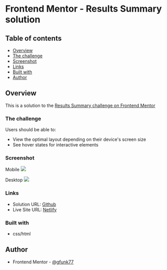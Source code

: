 # Frontend Mentor - Results Summary solution

## Table of contents

- [Overview](#overview)
- [The challenge](#the-challenge)
- [Screenshot](#screenshot)
- [Links](#links)
- [Built with](#built-with)
- [Author](#author)

## Overview

This is a solution to the [Results Summary challenge on Frontend Mentor](https://www.frontendmentor.io/challenges/results-summary-component-CE_K6s0maV)

### The challenge

Users should be able to:

- View the optimal layout depending on their device's screen size
- See hover states for interactive elements

### Screenshot

Mobile
![](./screenshot.jpg)

Desktop
![](./screenshot.jpg)

### Links

- Solution URL: [Github](https://github.com/gfunk77/Frontend-Mentor/tree/main/results-summary)
- Live Site URL: [Netlify](https://your-live-site-url.com)

### Built with

- css/html

## Author

- Frontend Mentor - [@gfunk77](https://www.frontendmentor.io/profile/gfunk77)
